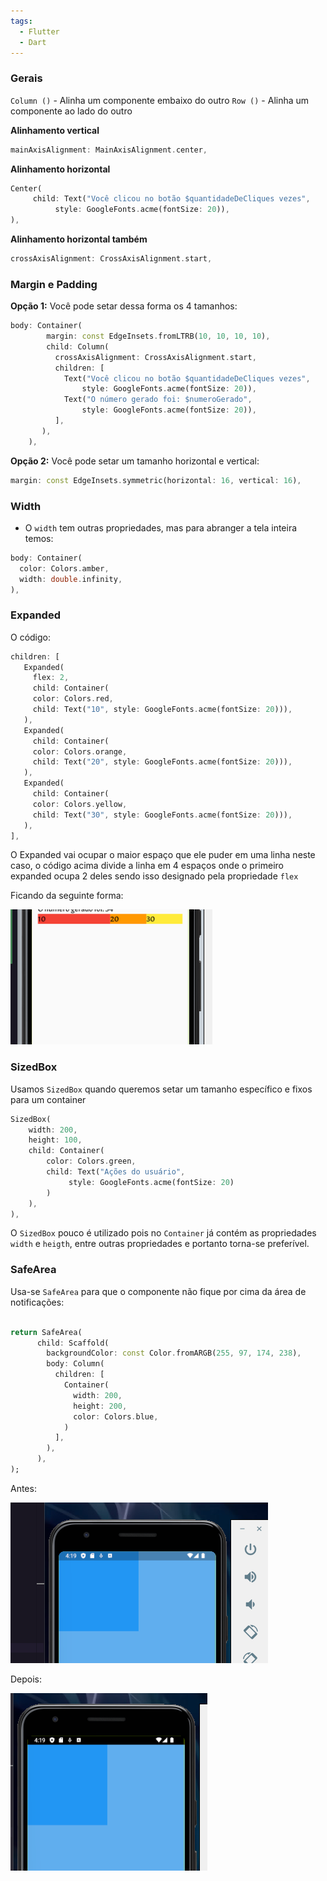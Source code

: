 ```yaml
---
tags:
  - Flutter
  - Dart
---
```


### **Gerais**

`Column ()` - Alinha um componente embaixo do outro
`Row ()` - Alinha um componente ao lado do outro

**Alinhamento vertical**
```dart
mainAxisAlignment: MainAxisAlignment.center,
```

**Alinhamento horizontal**
```dart
Center(
     child: Text("Você clicou no botão $quantidadeDeCliques vezes",
          style: GoogleFonts.acme(fontSize: 20)),
),
```
**Alinhamento horizontal também**
```dart
crossAxisAlignment: CrossAxisAlignment.start,
```


### **Margin e Padding**

**Opção 1:** Você pode setar dessa forma os 4 tamanhos: 
```dart
body: Container(
        margin: const EdgeInsets.fromLTRB(10, 10, 10, 10),
        child: Column(
          crossAxisAlignment: CrossAxisAlignment.start,
          children: [
            Text("Você clicou no botão $quantidadeDeCliques vezes",
                style: GoogleFonts.acme(fontSize: 20)),
            Text("O número gerado foi: $numeroGerado",
                style: GoogleFonts.acme(fontSize: 20)),
          ],
       ),
    ),
```

**Opção 2:** Você pode setar um tamanho horizontal e vertical: 
```dart
margin: const EdgeInsets.symmetric(horizontal: 16, vertical: 16),
```


### **Width**
- O `width` tem outras propriedades, mas para abranger a tela inteira temos:
```dart
body: Container(
  color: Colors.amber,
  width: double.infinity,
),
```


### **Expanded**

O código:
```dart
children: [
   Expanded(
     flex: 2,
     child: Container(
     color: Colors.red,
     child: Text("10", style: GoogleFonts.acme(fontSize: 20))),
   ),
   Expanded(
     child: Container(
     color: Colors.orange,
     child: Text("20", style: GoogleFonts.acme(fontSize: 20))),
   ),
   Expanded(
     child: Container(
     color: Colors.yellow,
     child: Text("30", style: GoogleFonts.acme(fontSize: 20))),
   ),
],

```
O Expanded vai ocupar o maior espaço que ele puder em uma linha neste caso, o código acima divide a linha em 4 espaços onde o primeiro expanded ocupa 2 deles sendo isso designado pela propriedade `flex`

Ficando da seguinte forma: 

![Expanded_example.png](Imagens/Expanded_example.png)


### **SizedBox**

Usamos `SizedBox` quando queremos setar um tamanho específico e fixos para um container

```dart
SizedBox(
	width: 200,
	height: 100, 
	child: Container(
		color: Colors.green,
		child: Text("Ações do usuário",
			 style: GoogleFonts.acme(fontSize: 20)
		)
	),
),
```

O `SizedBox` pouco é utilizado pois no `Container` já contém as propriedades `width` e `heigth`, entre outras propriedades e portanto torna-se preferível.

### SafeArea

Usa-se `SafeArea` para que o componente não fique por cima da área de notificações:

```dart

return SafeArea(
      child: Scaffold(
        backgroundColor: const Color.fromARGB(255, 97, 174, 238),
        body: Column(
          children: [
            Container(
              width: 200,
              height: 200,
              color: Colors.blue,
            )
          ],
        ),
      ),
);
```

Antes: 

![Sem_safearea.png](Imagens/Sem_safearea.png)

Depois:

![com_safearea.png](Imagens/com_safearea.png)

